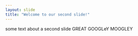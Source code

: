 ```yaml
---
layout: slide
title: "Welcome to our second slide!"
---
```

some text about a second slide GREAT GOOGLeY MOOGLEY
